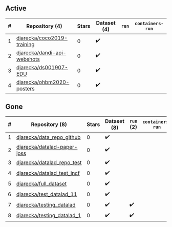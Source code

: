 ## Active
| # | Repository (4) | Stars | Dataset (4) | `run` | `containers-run` |
| --- | --- | --- | --- | --- | --- |
| 1 | [djarecka/coco2019-training](https://github.com/djarecka/coco2019-training) | 0 | :heavy_check_mark: |  |  |
| 2 | [djarecka/dandi-api-webshots](https://github.com/djarecka/dandi-api-webshots) | 0 | :heavy_check_mark: |  |  |
| 3 | [djarecka/ds001907-EDU](https://github.com/djarecka/ds001907-EDU) | 0 | :heavy_check_mark: |  |  |
| 4 | [djarecka/ohbm2020-posters](https://github.com/djarecka/ohbm2020-posters) | 0 | :heavy_check_mark: |  |  |

## Gone
| # | Repository (8) | Stars | Dataset (8) | `run` (2) | `containers-run` |
| --- | --- | --- | --- | --- | --- |
| 1 | [djarecka/data_repo_github](https://github.com/djarecka/data_repo_github) | 0 | :heavy_check_mark: |  |  |
| 2 | [djarecka/datalad-paper-joss](https://github.com/djarecka/datalad-paper-joss) | 0 | :heavy_check_mark: |  |  |
| 3 | [djarecka/datalad_repo_test](https://github.com/djarecka/datalad_repo_test) | 0 | :heavy_check_mark: |  |  |
| 4 | [djarecka/datalad_test_incf](https://github.com/djarecka/datalad_test_incf) | 0 | :heavy_check_mark: |  |  |
| 5 | [djarecka/full_dataset](https://github.com/djarecka/full_dataset) | 0 | :heavy_check_mark: |  |  |
| 6 | [djarecka/test_datalad_11](https://github.com/djarecka/test_datalad_11) | 0 | :heavy_check_mark: |  |  |
| 7 | [djarecka/testing_datalad](https://github.com/djarecka/testing_datalad) | 0 | :heavy_check_mark: | :heavy_check_mark: |  |
| 8 | [djarecka/testing_datalad_1](https://github.com/djarecka/testing_datalad_1) | 0 | :heavy_check_mark: | :heavy_check_mark: |  |
